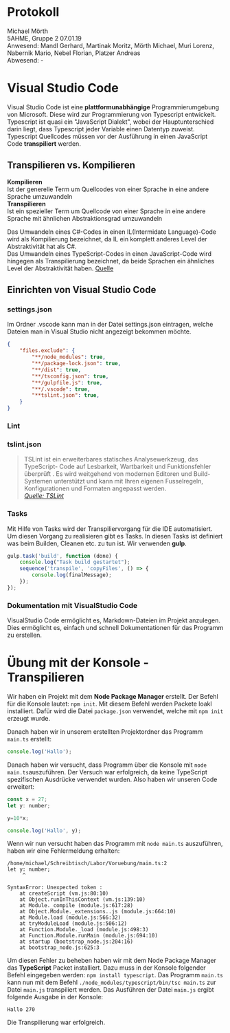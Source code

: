 # Protokoll
Michael Mörth  
5AHME, Gruppe 2 
07.01.19  
Anwesend: Mandl Gerhard, Martinak Moritz, Mörth Michael, Muri Lorenz, Nabernik Mario, Nebel Florian, Platzer Andreas  
Abwesend: -

# Visual Studio Code
Visual Studio Code ist eine **plattformunabhängige** Programmierumgebung von Microsoft. Diese wird zur Programmierung von Typescript entwickelt. Typescript ist quasi ein "JavaScript Dialekt", wobei der Hauptunterschied darin liegt, dass Typescript jeder Variable einen Datentyp zuweist.  
Typescript Quellcodes müssen vor der Ausführung in einen JavaScript Code **transpiliert** werden.

## Transpilieren vs. Kompilieren
**Kompilieren**  
Ist der generelle Term um Quellcodes von einer Sprache in eine andere Sprache umzuwandeln  
**Transpilieren**  
Ist ein spezieller Term um Quellcode von einer Sprache in eine andere Sprache mit ähnlichen Abstraktionsgrad umzuwandeln  

Das Umwandeln eines C#-Codes in einen IL(Intermidate Language)-Code wird als Kompilierung bezeichnet, da IL ein komplett anderes Level der Abstraktivität hat als C#.  
Das Umwandeln eines TypeScript-Codes in einen JavaScript-Code wird hingegen als Transpilierung bezeichnet, da beide Sprachen ein ähnliches Level der Abstraktivität haben.
[Quelle](https://www.stevefenton.co.uk/2012/11/compiling-vs-transpiling/)

## Einrichten von Visual Studio Code
### settings.json
Im Ordner .vscode kann man in der Datei settings.json eintragen, welche Dateien man in Visual Studio nicht angezeigt bekommen möchte.
```json
{
	"files.exclude": {
		"**/node_modules": true,
		"**/package-lock.json": true,
		"**/dist": true,
		"**/tsconfig.json": true,
		"**/gulpfile.js": true,
		"**/.vscode": true,
		"**tslint.json": true,
	}
}
```
### Lint
### tslint.json
> TSLint ist ein erweiterbares statisches Analysewerkzeug, das TypeScript- Code auf Lesbarkeit, Wartbarkeit und Funktionsfehler überprüft . Es wird weitgehend von modernen Editoren und Build-Systemen unterstützt und kann mit Ihren eigenen Fusselregeln, Konfigurationen und Formaten angepasst werden.  
*[Quelle: TSLint](https://palantir.github.io/tslint/)*

### Tasks
Mit Hilfe von Tasks wird der Transpiliervorgang für die IDE automatisiert. Um diesen Vorgang zu realisieren gibt es Tasks. In diesen Tasks ist definiert was beim Builden, Cleanen etc. zu tun ist. Wir verwenden **gulp**.
```js
gulp.task('build', function (done) {
    console.log("Task build gestartet");
    sequence('transpile', 'copyFiles', () => {
        console.log(finalMessage);
    });
});
```

### Dokumentation mit VisualStudio Code
VisualStudio Code ermöglicht es, Markdown-Dateien im Projekt anzulegen. Dies ermöglicht es, einfach und schnell Dokumentationen für das Programm zu erstellen.

# Übung mit der Konsole - Transpilieren
Wir haben ein Projekt mit dem **Node Package Manager** erstellt. Der Befehl für die Konsole lautet: `npm init`. Mit diesem Befehl werden Packete loakl installiert. Dafür wird die Datei `package.json` verwendet, welche mit `npm init` erzeugt wurde.


Danach haben wir in unserem erstellten Projektordner das Programm `main.ts` erstellt:  
```js
console.log('Hallo');
```  

Danach haben wir versucht, dass Programm über die Konsole mit `node main.ts`auszuführen. Der Versuch war erfolgreich, da keine TypeScript spezifischen Ausdrücke verwendet wurden. Also haben wir unseren Code erweitert:

```js
const x = 27;
let y: number;

y=10*x;

console.log('Hallo', y);
```  

Wenn wir nun versucht haben das Programm mit `node main.ts` auszuführen, haben wir eine Fehlermeldung erhalten:
```
/home/michael/Schreibtisch/Labor/Voruebung/main.ts:2
let y: number;
     ^

SyntaxError: Unexpected token :
    at createScript (vm.js:80:10)
    at Object.runInThisContext (vm.js:139:10)
    at Module._compile (module.js:617:28)
    at Object.Module._extensions..js (module.js:664:10)
    at Module.load (module.js:566:32)
    at tryModuleLoad (module.js:506:12)
    at Function.Module._load (module.js:498:3)
    at Function.Module.runMain (module.js:694:10)
    at startup (bootstrap_node.js:204:16)
    at bootstrap_node.js:625:3
```

Um diesen Fehler zu beheben haben wir mit dem Node Package Manager das **TypeScript** Packet installiert. Dazu muss in der Konsole folgender Befehl eingegeben werden: `npm install typescript`.
Das Programm `main.ts` kann nun mit dem Befehl `./node_modules/typescript/bin/tsc main.ts` zur Datei `main.js` transpiliert werden. Das Ausführen der Datei `main.js` ergibt folgende Ausgabe in der Konsole:
```
Hallo 270
```
Die Transpilierung war erfolgreich.

